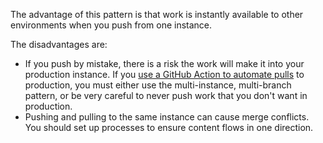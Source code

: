 The advantage of this pattern is that work is instantly available to other environments when you push from one instance.

The disadvantages are:

* If you push by mistake, there is a risk the work will make it into your production instance. If you [use a GitHub Action to automate pulls](#optional-use-a-github-action-to-automate-pulls) to production, you must either use the multi-instance, multi-branch pattern, or be very careful to never push work that you don't want in production.
* Pushing and pulling to the same instance can cause merge conflicts. You should set up processes to ensure content flows in one direction.
